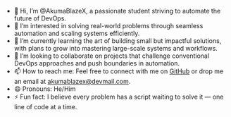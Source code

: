 - 👋 Hi, I’m @AkumaBlazeX, a passionate student striving to automate the future of DevOps.
- 👀 I’m interested in solving real-world problems through seamless automation and scaling systems efficiently.
- 🌱 I’m currently learning the art of building small but impactful solutions, with plans to grow into mastering large-scale systems and workflows.
- 💞️ I’m looking to collaborate on projects that challenge conventional DevOps approaches and push boundaries in automation.
- 📫 How to reach me: Feel free to connect with me on [GitHub](https://github.com/AkumaBlazeX) or drop me an email at akumablazex@devmail.com.
- 😄 Pronouns: He/Him
- ⚡ Fun fact: I believe every problem has a script waiting to solve it — one line of code at a time.
